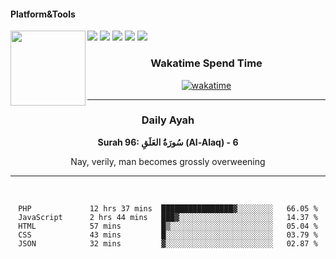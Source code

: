 #### Platform&Tools

[![](https://img.shields.io/badge/-NPM-cb3837?style=flat-square&logo=npm&logoColor=white)](https://npmjs.com/)
[![](https://img.shields.io/badge/PHP-777BB4?style=flat-square&logo=php&logoColor=white)](https://nodejs.org/)
[![](https://img.shields.io/badge/Julia-9558B2?style=flat-square&logo=julia&logoColor=white)](https://nodejs.org/)
<img src="https://avatars.githubusercontent.com/u/31664438?v=4" width="120" align="left">
[![](https://img.shields.io/badge/-Node.js-43853d?style=flat-square&logo=node.js&logoColor=ffffff)](https://nodejs.org/)
[![](https://img.shields.io/badge/Visual_Studio_Code-0078D4?style=flat-square&logo=visual%20studio%20code&logoColor=white)](https://nodejs.org/)

<center>
  
### Wakatime Spend Time 
  
[![wakatime](https://wakatime.com/badge/user/87646243-158a-4241-a3cb-668e1fa2dbb8.svg)](https://wakatime.com/@87646243-158a-4241-a3cb-668e1fa2dbb8)
               

_______ 
### Daily Ayah

<!--START_SECTION:quran-->

**Surah 96: سُورَةُ العَلَقِ (Al-Alaq) - 6**

Nay, verily, man becomes grossly overweening
 <!--END_SECTION:quran-->

  
                       
                                             
_______

&nbsp;&nbsp;     &nbsp;&nbsp;    &nbsp;&nbsp;   &nbsp;&nbsp;
 
<!--START_SECTION:waka-->

```text
PHP             12 hrs 37 mins  ████████████████▓░░░░░░░░   66.05 %
JavaScript      2 hrs 44 mins   ███▓░░░░░░░░░░░░░░░░░░░░░   14.37 %
HTML            57 mins         █▒░░░░░░░░░░░░░░░░░░░░░░░   05.04 %
CSS             43 mins         █░░░░░░░░░░░░░░░░░░░░░░░░   03.79 %
JSON            32 mins         ▓░░░░░░░░░░░░░░░░░░░░░░░░   02.87 %
```

<!--END_SECTION:waka-->
